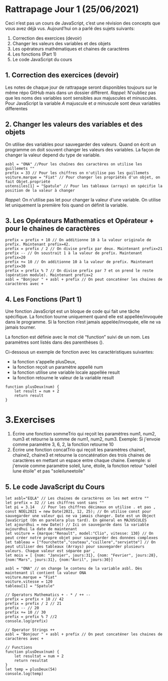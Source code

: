 # Rattrapage Jour 1 (25/06/2021)
Ceci n’est pas un cours de JavaScript, c’est une révision des concepts que vous avez déjà vus. Aujourd’hui on a parlé des sujets suivants:
1. Correction des exercices (devoir)
2. Changer les valeurs des variables et des objets
3. Les opérateurs mathématiques et chaines de caractères
4. Les fonctions (Part 1)
5. Le code JavaScript du cours
   
## 1. Correction des exercices (devoir)
Les notes de chaque jour de rattrapage seront disponibles toujours sur le même répo GitHub mais dans un dossier différent.
*Rappel*: N'oubliez pas que les noms des variables sont sensibles aux majuscules et minuscules. Pour JavaScript la variable *A*  majuscule et *a* minuscule sont deux variables differentes

## 2. Changer les valeurs des variables et des objets 
On utilise des variables pour sauvegarder des valeurs. Quand on écrit un programme on doit souvent changer les valeurs des variables. La façon de changer la valeur depend du type de variable.
``` 
asbl = "ONA" //Pour les chaînes des caractères on utilise les guillemets ""
prefix = 33 // Pour les chiffres on n'utilise pas les guillemets
voiture.marque = "Fiat" // Pour changer les propriétés d'un objet, on fait Objet.propriété
ustensiles[1] = "Spatule" // Pour les tableaux (arrays) on spécifie la position de la valeur à changer
```
*Rappel*: On n'utilise pas let pour changer la valeur d'une variable. On utilise let uniquement la première fois quand on définit la variable.

## 3. Les Opérateurs Mathematics et Opérateur + pour le chaines de caractères
```
prefix = prefix + 10 // On additionne 10 à la valeur originale de prefix. Maintenant prefix=42.
prefix = prefix / 2 // On divise prefix par deux. Maintenant prefix=21
prefix -- // On soustrait 1 à la valeur de prefix. Maintenant prefix=20
prefix += 10 // On additionne 10 à la valeur de prefix. Maintenant prefix=30
prefix = prefix % 7 // On divise prefix par 7 et on prend le reste (opération module). Maintenant prefix=2
asbl = "Bonjour " + asbl + prefix // On peut concaténer les chaines de caractères avec +
```

## 4. Les Fonctions (Part 1)
Une fonction JavaScript est un bloque de code qui fait une tâche spécifique. La fonction tourne uniquement quand elle est appellée/invoquée dans le programme. Si la fonction n’est jamais appelée/invoquée, elle ne va jamais tourner.

La fonction est définie avec le mot clé “function” suivi de un nom. Les paramètres sont listés dans des parenthèses ().

Ci-dessous un exemple de fonction avec les caractèristiques suivantes:
- la fonction s'appelle plusDeux, 
- la fonction reçoit un paramètre appellé num
- la fonction utilise une variable locale appellée result
- la fonction retourne le valeur de la variable result
```
function plusDeux(num) { 
    let result = num + 2
    return result
}
```
# 3.Exercises
1. Écrire une fonction sommeTrio qui reçoit les paramètres num1, num2, num3 et retourne la somme de num1, num2, num3. Exemple: Si j'envoie comme paramètre 3, 6, 2, la fonction retourne 10
2. Écrire une fonction concatTrio qui reçoit les paramètres chaine1, chaine2, chaine3 et retourne la concaténation des trois chaines de caractères en mettant un espace entre chaque chaine. Exemple: si j'envoie comme paramètre soleil, lune, étoile, la fonction retour "soleil lune étoile" et pas "soleiluneetoile"

## 5. Le code JavaScript du Cours 
 
```
let asbl="EQLA" // Les chaines de caractères on les met entre ""
let prefix = 32 // Les chiffres vont sans "" 
let pi = 3.14   // Pour les chiffres décimaux on utilise . et pas ,
const NOEL2021 = new Date(2021, 12, 25); // On utilise const pour sauvegarder une valeur qui ne va jamais changer. Date est un Object JavaScript (On en parelera plus tard). En géneral en MAJUSCULES
let ajourdhui = new Date() // Ici on sauvegarde dans la variable aujourdhui la date de maintenant
let voiture = {marque:"Renault", model:"Clio", vitesse: 130} // On peut créer notre propre objet pour sauvegarder des données complexes
let tableau = ["fourchette","couteau","cuillere","serviette"] // On peut utiliser des tableaux (Arrays) pour sauvegarder plusieurs valeurs. Chaque valeur est séparée par ,
let mois = [ {nom: "Janvier", jours:31}, {nom: "Fevrier", jours:28}, {nom:"Mars", jours:31}, {nom:"Avril", jours:30}]

asbl = "ONA" // on change le contenu de la variable asbl. Dès maintenant il contient la valeur ONA
voiture.marque = "Fiat"
voiture.vitesse = 120
tableau[1] = "Spatule"

// Operators Mathematics + - * / ++ --
prefix = prefix + 10 // 42
prefix = prefix / 2 // 21
prefix -- // 20 
prefix += 10 // 30
prefix = prefix % 7 //2  
console.log(prefix)

// Operator Strings ++
asbl = "Bonjour " + asbl + prefix // On peut concaténer les chaines de caractères avec +

// Functions
function plusDeux(num) { 
    let resultat = num + 2
    return resultat
}
let temp = plusDeux(54)
console.log(temp)

```

